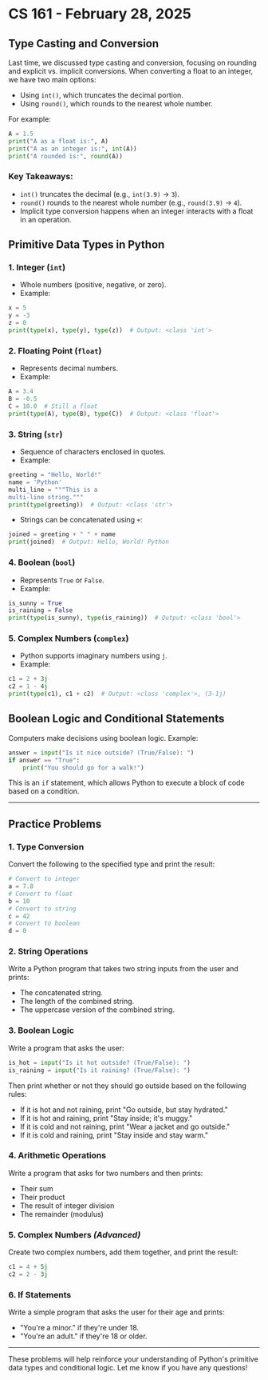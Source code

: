 # CS 161 - February 28, 2025

## Type Casting and Conversion

Last time, we discussed type casting and conversion, focusing on rounding and explicit vs. implicit conversions. When converting a float to an integer, we have two main options:

- Using `int()`, which truncates the decimal portion.
- Using `round()`, which rounds to the nearest whole number.

For example:

```python
A = 1.5
print("A as a float is:", A)
print("A as an integer is:", int(A))
print("A rounded is:", round(A))
```

### Key Takeaways:
- `int()` truncates the decimal (e.g., `int(3.9)` → `3`).
- `round()` rounds to the nearest whole number (e.g., `round(3.9)` → `4`).
- Implicit type conversion happens when an integer interacts with a float in an operation.

## Primitive Data Types in Python

### 1. Integer (`int`)
- Whole numbers (positive, negative, or zero).
- Example:

```python
x = 5
y = -3
z = 0
print(type(x), type(y), type(z))  # Output: <class 'int'>
```

### 2. Floating Point (`float`)
- Represents decimal numbers.
- Example:

```python
A = 3.4
B = -0.5
C = 10.0  # Still a float
print(type(A), type(B), type(C))  # Output: <class 'float'>
```

### 3. String (`str`)
- Sequence of characters enclosed in quotes.
- Example:

```python
greeting = "Hello, World!"
name = 'Python'
multi_line = """This is a
multi-line string."""
print(type(greeting))  # Output: <class 'str'>
```

- Strings can be concatenated using `+`:

```python
joined = greeting + " " + name
print(joined)  # Output: Hello, World! Python
```

### 4. Boolean (`bool`)
- Represents `True` or `False`.
- Example:

```python
is_sunny = True
is_raining = False
print(type(is_sunny), type(is_raining))  # Output: <class 'bool'>
```

### 5. Complex Numbers (`complex`)
- Python supports imaginary numbers using `j`.
- Example:

```python
c1 = 2 + 3j
c2 = 1 - 4j
print(type(c1), c1 + c2)  # Output: <class 'complex'>, (3-1j)
```

## Boolean Logic and Conditional Statements

Computers make decisions using boolean logic. Example:

```python
answer = input("Is it nice outside? (True/False): ")
if answer == "True":
    print("You should go for a walk!")
```

This is an `if` statement, which allows Python to execute a block of code based on a condition.

---

## **Practice Problems**

### **1. Type Conversion**
Convert the following to the specified type and print the result:

```python
# Convert to integer
a = 7.8
# Convert to float
b = 10
# Convert to string
c = 42
# Convert to boolean
d = 0
```

### **2. String Operations**
Write a Python program that takes two string inputs from the user and prints:
- The concatenated string.
- The length of the combined string.
- The uppercase version of the combined string.

### **3. Boolean Logic**
Write a program that asks the user:

```python
is_hot = input("Is it hot outside? (True/False): ")
is_raining = input("Is it raining? (True/False): ")
```

Then print whether or not they should go outside based on the following rules:
- If it is hot and not raining, print "Go outside, but stay hydrated."
- If it is hot and raining, print "Stay inside; it's muggy."
- If it is cold and not raining, print "Wear a jacket and go outside."
- If it is cold and raining, print "Stay inside and stay warm."

### **4. Arithmetic Operations**
Write a program that asks for two numbers and then prints:
- Their sum
- Their product
- The result of integer division
- The remainder (modulus)

### **5. Complex Numbers** *(Advanced)*
Create two complex numbers, add them together, and print the result:

```python
c1 = 4 + 5j
c2 = 2 - 3j
```

### **6. If Statements**
Write a simple program that asks the user for their age and prints:
- "You're a minor." if they're under 18.
- "You're an adult." if they're 18 or older.

---

These problems will help reinforce your understanding of Python's primitive data types and conditional logic. Let me know if you have any questions!

